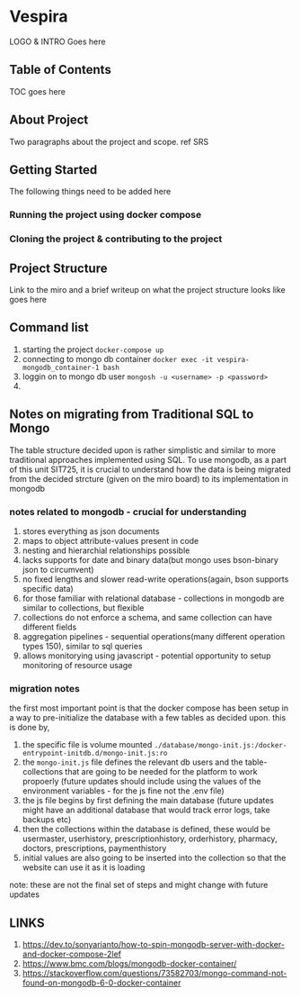 # Vespira

LOGO & INTRO Goes here

## Table of Contents

TOC goes here

## About Project

Two paragraphs about the project and scope. ref SRS

## Getting Started

The following things need to be added here

### Running the project using docker compose

### Cloning the project & contributing to the project

## Project Structure

Link to the miro and a brief writeup on what the project structure looks like goes here

## Command list

1. starting the project `docker-compose up`
2. connecting to mongo db container `docker exec -it vespira-mongodb_container-1 bash`
3. loggin on to mongo db user `mongosh -u <username> -p <password>`
4.

## Notes on migrating from Traditional SQL to Mongo

The table structure decided upon is rather simplistic and similar to more traditional approaches implemented using SQL. To use mongodb, as a part of this unit SIT725, it is crucial to understand how the data is being migrated from the decided strcture (given on the miro board) to its implementation in mongodb

### notes related to mongodb - crucial for understanding

1. stores everything as json documents
2. maps to object attribute-values present in code
3. nesting and hierarchial relationships possible
4. lacks supports for date and binary data(but mongo uses bson-binary json to circumvent)
5. no fixed lengths and slower read-write operations(again, bson supports specific data)
6. for those familiar with relational database - collections in mongodb are similar to collections, but flexible
7. collections do not enforce a schema, and same collection can have different fields
8. aggregation pipelines - sequential operations(many different operation types 150), similar to sql queries
9. allows monitorying using javascript - potential opportunity to setup monitoring of resource usage

### migration notes

the first most important point is that the docker compose has been setup in a way to pre-initialize the database with a few tables as decided upon. this is done by,

1. the specific file is volume mounted `./database/mongo-init.js:/docker-entrypoint-initdb.d/mongo-init.js:ro`
2. the `mongo-init.js` file defines the relevant db users and the table-collections that are going to be needed for the platform to work propoerly (future updates should include using the values of the environment variables - for the js fine not the .env file)
3. the js file begins by first defining the main database (future updates might have an additional database that would track error logs, take backups etc)
4. then the collections within the database is defined, these would be usermaster, userhistory, prescriptionhistory, orderhistory, pharmacy, doctors, prescriptions, paymenthistory
5. initial values are also going to be inserted into the collection so that the website can use it as it is loading

note: these are not the final set of steps and might change with future updates

## LINKS

1. https://dev.to/sonyarianto/how-to-spin-mongodb-server-with-docker-and-docker-compose-2lef
2. https://www.bmc.com/blogs/mongodb-docker-container/
3. https://stackoverflow.com/questions/73582703/mongo-command-not-found-on-mongodb-6-0-docker-container
